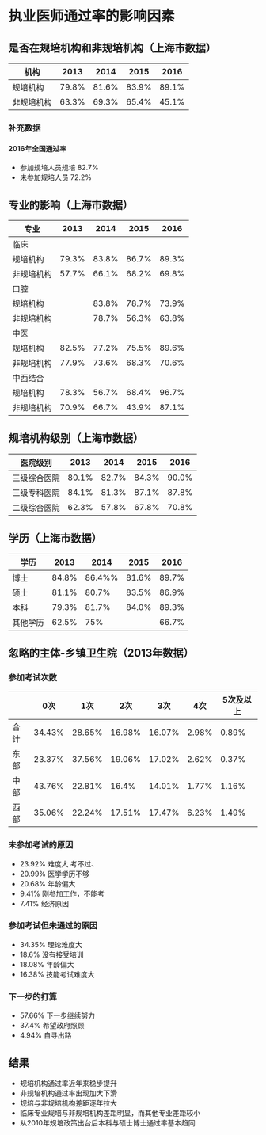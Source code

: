 # 执业医师通过率的影响因素

## 是否在规培机构和非规培机构（上海市数据）
| 机构       | 2013  | 2014  | 2015  | 2016  |
| ---------- | ----- | ----- | ----- | ----- |
| 规培机构   | 79.8% | 81.6% | 83.9% | 89.1% |
| 非规培机构 | 63.3% | 69.3% | 65.4% | 45.1% |

### 补充数据

#### 2016年全国通过率
- 参加规培人员规培 82.7%
- 未参加规培人员   72.2%
  
## 专业的影响（上海市数据）
| 专业       | 2013  | 2014  | 2015  | 2016  |
| ---------- | ----- | ----- | ----- | ----- |
| 临床       |       |       |       |       |
| 规培机构   | 79.3% | 83.8% | 86.7% | 89.3% |
| 非规培机构 | 57.7% | 66.1% | 68.2% | 69.8% |
| 口腔       |       |       |       |       |
| 规培机构   |       | 83.8% | 78.7% | 73.9% |
| 非规培机构 |       | 78.7% | 56.3% | 63.8% |
| 中医       |       |       |       |       |
| 规培机构   | 82.5% | 77.2% | 75.5% | 89.6% |
| 非规培机构 | 77.9% | 73.6% | 68.3% | 70.6% |
| 中西结合   |       |       |       |       |
| 规培机构   | 78.3% | 56.7% | 68.4% | 96.7% |
| 非规培机构 | 70.9% | 66.7% | 43.9% | 87.1% |

## 规培机构级别（上海市数据）
| 医院级别     | 2013  | 2014  | 2015  | 2016  |
| ------------ | ----- | ----- | ----- | ----- |
| 三级综合医院 | 80.1% | 82.7% | 84.3% | 90.0% |
| 三级专科医院 | 84.1% | 81.3% | 87.1% | 87.8% |
| 二级综合医院 | 62.3% | 57.8% | 67.8% | 70.8% |

## 学历（上海市数据）
| 学历     | 2013  | 2014   | 2015  | 2016  |
| -------- | ----- | ------ | ----- | ----- |
| 博士     | 84.8% | 86.4%% | 81.6% | 89.7% |
| 硕士     | 81.1% | 80.7%  | 83.5% | 86.9% |
| 本科     | 79.3% | 81.7%  | 84.0% | 89.3% |
| 其他学历 | 62.5% | 75%    |       | 66.7% |

## 忽略的主体-乡镇卫生院（2013年数据）

### 参加考试次数
|      | 0次    | 1次    | 2次    | 3次    | 4次   | 5次及以上 |
| ---- | ------ | ------ | ------ | ------ | ----- | --------- |
| 合计 | 34.43% | 28.65% | 16.98% | 16.07% | 2.98% | 0.89%     |
| 东部 | 23.37% | 37.56% | 19.06% | 17.02% | 2.62% | 0.37%     |
| 中部 | 43.76% | 22.81% | 16.4%  | 14.01% | 1.77% | 1.16%     |
| 西部 | 35.06% | 22.24% | 17.51% | 17.47% | 6.23% | 1.49%     |

### 未参加考试的原因
- 23.92% 难度大 考不过、
- 20.99% 医学学历不够
- 20.68% 年龄偏大
- 9.41%  刚参加工作，不能考
- 7.41% 经济原因 

### 参加考试但未通过的原因
- 34.35% 理论难度大
- 18.6% 没有接受培训
- 18.08% 年龄偏大
- 16.38% 技能考试难度大

### 下一步的打算
- 57.66% 下一步继续努力
- 37.4% 希望政府照顾
- 4.94% 自寻出路
  

## 结果
- 规培机构通过率近年来稳步提升
- 非规培机构通过率出现加大下滑
- 规培与非规培机构差距逐年拉大
- 临床专业规培与非规培机构差距明显，而其他专业差距较小
- 从2010年规培政策出台后本科与硕士博士通过率基本趋同